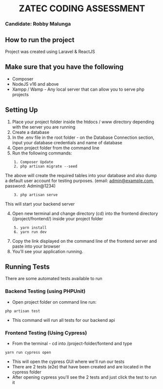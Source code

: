<h1 align="center">
ZATEC CODING ASSESSMENT</h1>
<h3>Candidate: Robby Malunga</h3>

## How to run the project

Project was created using Laravel & ReactJS

## Make sure that you have the following

- Composer
- NodeJS v16 and above
- Xampp / Wamp - Any local server that can allow you to serve php projects

## Setting Up

1. Place your project folder inside the htdocs / www directory depending with the server you are running
2. Create a database
3. In the .env file in the root folder - on the Database Connection section, input your database credentials and name of
   database
4. Open project folder from the command line
5. Run the following commands:

``` 
    1. Composer Update
    2. php artisan migrate --seed  
```

The above will create the required tables into your database and also dump a default user
account for testing purposes. (email: admin@example.com, password: Admin@1234)

```
    3. php artisan serve  
```

This will start your backend server

4. Open new terminal and change directory (cd) into the frontend directory (/project/frontend/) inside your project
   folder

```
    5. yarn install
    6. yarn run dev 
```

7. Copy the link displayed on the command line of the frontend server and paste into your browser
8. You'll see your application running.

## Running Tests

There are some automated tests available to run

### Backend Testing (using PHPUnit)

- Open project folder on command line run:

```
php artisan test
```

- This command will run all tests for our backend api

### Frontend Testing (Using Cypress)

- From the terminal - cd into /project-folder/fontend and type

```
yarn run cypress open
```

- This will open the cypress GUI where we'll run our tests
- There are 2 tests (e2e) that have been created and are located in the cypress folder
- After opening cypress you'll see the 2 tests and just click the test to run it


